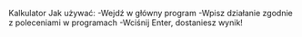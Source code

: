 Kalkulator
Jak używać:
-Wejdź w główny program
-Wpisz działanie zgodnie z poleceniami w programach
-Wciśnij Enter, dostaniesz wynik!
